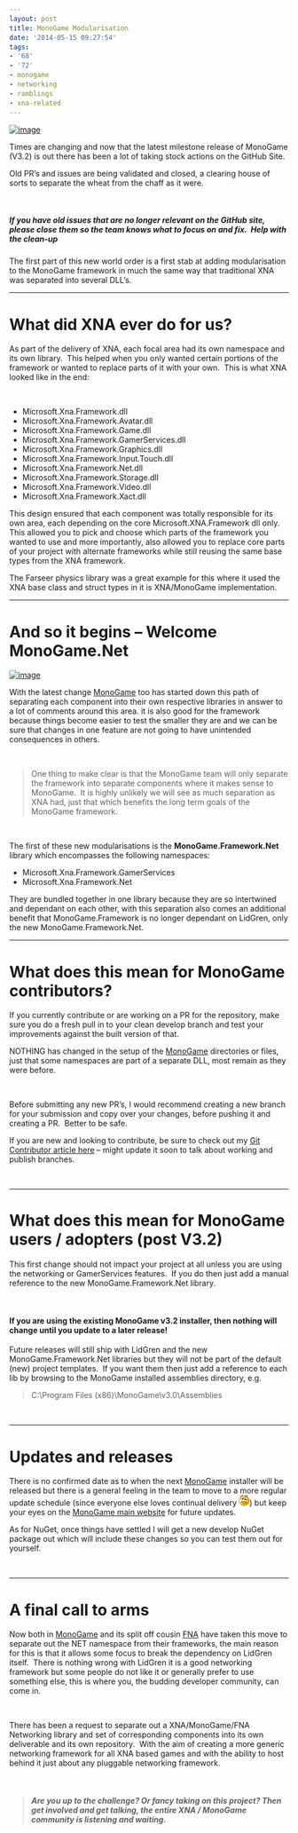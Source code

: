 ```yaml
---
layout: post
title: MonoGame Modularisation
date: '2014-05-15 09:27:54'
tags:
- '68'
- '72'
- monogame
- networking
- ramblings
- xna-related
---
```


[![image](/Images/wordpress/2014/05/image_thumb1.png "image")](/Images/wordpress/2014/05/image1.png)

Times are changing and now that the latest milestone release of MonoGame (V3.2) is out there has been a lot of taking stock actions on the GitHub Site.

Old PR’s and issues are being validated and closed, a clearing house of sorts to separate the wheat from the chaff as it were.

&nbsp;

##### If you have old issues that are no longer relevant on the GitHub site, please close them so the team knows what to focus on and fix.&nbsp; Help with the clean-up

The first part of this new world order is a first stab at adding modularisation to the MonoGame framework in much the same way that traditional XNA was separated into several DLL’s.

* * *

# What did XNA ever do for us?

As part of the delivery of XNA, each focal area had its own namespace and its own library.&nbsp; This helped when you only wanted certain portions of the framework or wanted to replace parts of it with your own.&nbsp; This is what XNA looked like in the end:

&nbsp;

- Microsoft.Xna.Framework.dll
- Microsoft.Xna.Framework.Avatar.dll
- Microsoft.Xna.Framework.Game.dll
- Microsoft.Xna.Framework.GamerServices.dll
- Microsoft.Xna.Framework.Graphics.dll
- Microsoft.Xna.Framework.Input.Touch.dll
- Microsoft.Xna.Framework.Net.dll
- Microsoft.Xna.Framework.Storage.dll
- Microsoft.Xna.Framework.Video.dll
- Microsoft.Xna.Framework.Xact.dll

This design ensured that each component was totally responsible for its own area, each depending on the core Microsoft.XNA.Framework dll only. This allowed you to pick and choose which parts of the framework you wanted to use and more importantly, also allowed you to replace core parts of your project with alternate frameworks while still reusing the same base types from the XNA framework.

The Farseer physics library was a great example for this where it used the XNA base class and struct types in it is XNA/MonoGame implementation.

* * *

# And so it begins – Welcome MonoGame.Net

[![image](/Images/wordpress/2014/05/image_thumb2.png "image")](/Images/wordpress/2014/05/image2.png)

With the latest change [MonoGame](http://www.monogame.net/) too has started down this path of separating each component into their own respective libraries in answer to a lot of comments around this area. it is also good for the framework because things become easier to test the smaller they are and we can be sure that changes in one feature are not going to have unintended consequences in others.

&nbsp;

> One thing to make clear is that the MonoGame team will only separate the framework into separate components where it makes sense to MonoGame.&nbsp; It is highly unlikely we will see as much separation as XNA had, just that which benefits the long term goals of the MonoGame framework.

&nbsp;

The first of these new modularisations is the **MonoGame.Framework.Net** library which encompasses the following namespaces:

- Microsoft.Xna.Framework.GamerServices
- Microsoft.Xna.Framework.Net

They are bundled together in one library because they are so intertwined and dependant on each other, with this separation also comes an additional benefit that MonoGame.Framework is no longer dependant on LidGren, only the new MonoGame.Framework.Net.

* * *

# What does this mean for MonoGame contributors?

If you currently contribute or are working on a PR for the repository, make sure you do a fresh pull in to your clean develop branch and test your improvements against the built version of that.

NOTHING has changed in the setup of the [MonoGame](http://www.monogame.net/) directories or files, just that some namespaces are part of a separate DLL, most remain as they were before.

&nbsp;

Before submitting any new PR’s, I would recommend creating a new branch for your submission and copy over your changes, before pushing it and creating a PR.&nbsp; Better to be safe.

If you are new and looking to contribute, be sure to check out my [Git Contributor article here](http://darkgenesis.zenithmoon.com/how-to-become-a-better-git/) – might update it soon to talk about working and publish branches.

&nbsp;

* * *

# What does this mean for MonoGame users / adopters (post V3.2)

This first change should not impact your project at all unless you are using the networking or GamerServices features.&nbsp; If you do then just add a manual reference to the new MonoGame.Framework.Net library.

&nbsp;

#### If you are using the existing MonoGame v3.2 installer, then nothing will change until you update to a later release!

Future releases will still ship with LidGren and the new MonoGame.Framework.Net libraries but they will not be part of the default (new) project templates.&nbsp; If you want them then just add a reference to each lib by browsing to the MonoGame installed assemblies directory, e.g.

> C:\Program Files (x86)\MonoGame\v3.0\Assemblies

&nbsp;

* * *

# Updates and releases

There is no confirmed date as to when the next [MonoGame](http://www.monogame.net/) installer will be released but there is a general feeling in the team to move to a more regular update schedule (since everyone else loves continual delivery ![Confused smile](/Images/wordpress/2014/05/wlEmoticon-confusedsmile.png)) but keep your eyes on the [MonoGame main website](http://www.monogame.net/) for future updates.

As for NuGet, once things have settled I will get a new develop NuGet package out which will include these changes so you can test them out for yourself.

&nbsp;

* * *

# A final call to arms

Now both in [MonoGame](http://www.monogame.net/) and its split off cousin [FNA](https://github.com/flibitijibibo/MonoGame) have taken this move to separate out the NET namespace from their frameworks, the main reason for this is that it allows some focus to break the dependency on LidGren itself.&nbsp; There is nothing wrong with LidGren it is a good networking framework but some people do not like it or generally prefer to use something else, this is where you, the budding developer community, can come in.

&nbsp;

There has been a request to separate out a XNA/MonoGame/FNA Networking library and set of corresponding components into its own deliverable and its own repository.&nbsp; With the aim of creating a more generic networking framework for all XNA based games and with the ability to host behind it just about any pluggable networking framework.

&nbsp;

> ##### Are you up to the challenge? Or fancy taking on this project? Then get involved and get talking, the entire XNA / MonoGame community is listening and waiting.

